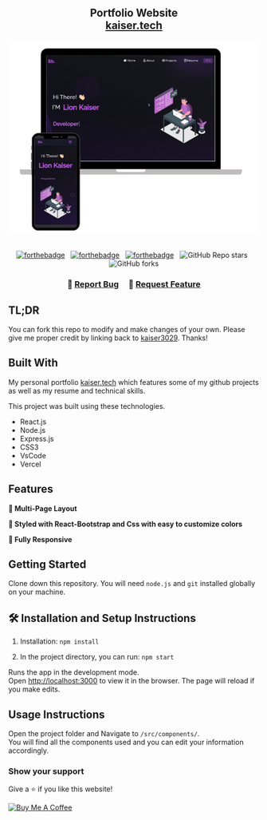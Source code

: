 <h2 align="center">
  Portfolio Website <br/>
  <a href="https://lk-portfolio.onrender.com/" target="_blank">kaiser.tech</a>
</h2>
<div align="center">
  <img alt="Demo" src="./Images/readme-img2.png" />
</div>

<br/>

<center>

[![forthebadge](https://forthebadge.com/images/badges/built-with-love.svg)](https://forthebadge.com) &nbsp;
[![forthebadge](https://forthebadge.com/images/badges/made-with-javascript.svg)](https://forthebadge.com) &nbsp;
[![forthebadge](https://forthebadge.com/images/badges/open-source.svg)](https://forthebadge.com) &nbsp;
![GitHub Repo stars](https://img.shields.io/github/stars/kaiser3029/Portfolio?color=red&logo=github&style=for-the-badge) &nbsp;
![GitHub forks](https://img.shields.io/github/forks/kaiser3029/Portfolio?color=red&logo=github&style=for-the-badge)

</center>

<h3 align="center">
    🔹
    <a href="https://github.com/kaiser3029/Portfolio/issues">Report Bug</a> &nbsp; &nbsp;
    🔹
    <a href="https://github.com/kaiser3029/Portfolio/issues">Request Feature</a>
</h3>

## TL;DR

You can fork this repo to modify and make changes of your own. Please give me proper credit by linking back to [kaiser3029](https://github.com/kaiser3029/Portfolio). Thanks!

## Built With

My personal portfolio <a href="https://lk-portfolio.onrender.com/" target="_blank">kaiser.tech</a> which features some of my github projects as well as my resume and technical skills.<br/>

This project was built using these technologies.

- React.js
- Node.js
- Express.js
- CSS3
- VsCode
- Vercel

## Features

**📖 Multi-Page Layout**

**🎨 Styled with React-Bootstrap and Css with easy to customize colors**

**📱 Fully Responsive**

## Getting Started

Clone down this repository. You will need `node.js` and `git` installed globally on your machine.

## 🛠 Installation and Setup Instructions

1. Installation: `npm install`

2. In the project directory, you can run: `npm start`

Runs the app in the development mode.\
Open [http://localhost:3000](http://localhost:3000) to view it in the browser.
The page will reload if you make edits.

## Usage Instructions

Open the project folder and Navigate to `/src/components/`. <br/>
You will find all the components used and you can edit your information accordingly.

### Show your support

Give a ⭐ if you like this website!

<a href="https://www.buymeacoffee.com/kaiser3029" target="_blank"><img src="https://cdn.buymeacoffee.com/buttons/v2/default-violet.png" alt="Buy Me A Coffee" height= "60px" width= "217px" ></a>
